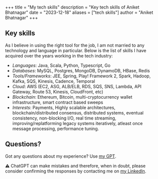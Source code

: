 +++
title = "My tech skills"
description = "Key tech skills of Aniket Bhatnagar"
date = "2023-12-18"
aliases = ["tech skills"]
author = "Aniket Bhatnagar"
+++

## Key skills
As I believe in using the right tool for the job, I am not married to any technology and language in particular. Below is the list of skills I have acquired over the years working in the tech industry:


- *Languages*: Java, Scala, Python, Typescript, Go
- *Databases*: MySQL, Postgres, MongoDB, DynamoDB, HBase, Redis
- *Tools/Frameworks*: JEE, Spring, Play! Framework 2, Spark, Hadoop, Kafka, SQS, Kinesis, Cadence, Temporal 
- *Cloud*: AWS (EC2, ASG, ALB/ELB, RDS, SQS, SNS, Lambda, API Gateway, Route 53, Kinesis, CloudFront, etc) 
- *Blockchain*: Ethereum, Bitcoin, multi-cryptocurrency wallet infrastructure, smart contract based sweeps
- *Interests*: Payments, Highly scalable architectures, blockchain/distributed consensus, distributed systems, eventual consistency, non-blocking I/O, real time streaming, improving/replatforming legacy systems iteratively, atleast once message processing, performance tuning.

## Questions?
Got any questions about my experience? Use [my GPT](https://chat.openai.com/g/g-WbxxaYmxQ-aniket-s-work-experience). 

**:warning:**
ChatGPT can make mistakes and therefore, when in doubt, please consider confirming the responses by contacting me on [my LinkedIn](https://github.com/aniketbhatnagar/).
